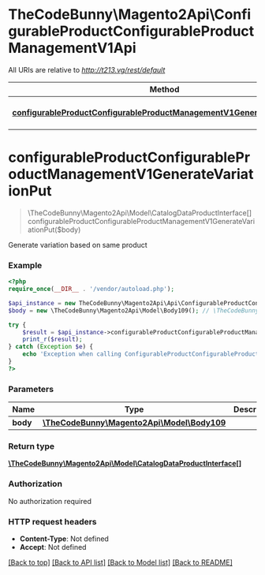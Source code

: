 # TheCodeBunny\Magento2Api\ConfigurableProductConfigurableProductManagementV1Api

All URIs are relative to *http://t213.vg/rest/default*

Method | HTTP request | Description
------------- | ------------- | -------------
[**configurableProductConfigurableProductManagementV1GenerateVariationPut**](ConfigurableProductConfigurableProductManagementV1Api.md#configurableProductConfigurableProductManagementV1GenerateVariationPut) | **PUT** /V1/configurable-products/variation | 


# **configurableProductConfigurableProductManagementV1GenerateVariationPut**
> \TheCodeBunny\Magento2Api\Model\CatalogDataProductInterface[] configurableProductConfigurableProductManagementV1GenerateVariationPut($body)



Generate variation based on same product

### Example
```php
<?php
require_once(__DIR__ . '/vendor/autoload.php');

$api_instance = new TheCodeBunny\Magento2Api\Api\ConfigurableProductConfigurableProductManagementV1Api();
$body = new \TheCodeBunny\Magento2Api\Model\Body109(); // \TheCodeBunny\Magento2Api\Model\Body109 | 

try {
    $result = $api_instance->configurableProductConfigurableProductManagementV1GenerateVariationPut($body);
    print_r($result);
} catch (Exception $e) {
    echo 'Exception when calling ConfigurableProductConfigurableProductManagementV1Api->configurableProductConfigurableProductManagementV1GenerateVariationPut: ', $e->getMessage(), PHP_EOL;
}
?>
```

### Parameters

Name | Type | Description  | Notes
------------- | ------------- | ------------- | -------------
 **body** | [**\TheCodeBunny\Magento2Api\Model\Body109**](../Model/\TheCodeBunny\Magento2Api\Model\Body109.md)|  | [optional]

### Return type

[**\TheCodeBunny\Magento2Api\Model\CatalogDataProductInterface[]**](../Model/CatalogDataProductInterface.md)

### Authorization

No authorization required

### HTTP request headers

 - **Content-Type**: Not defined
 - **Accept**: Not defined

[[Back to top]](#) [[Back to API list]](../../README.md#documentation-for-api-endpoints) [[Back to Model list]](../../README.md#documentation-for-models) [[Back to README]](../../README.md)


